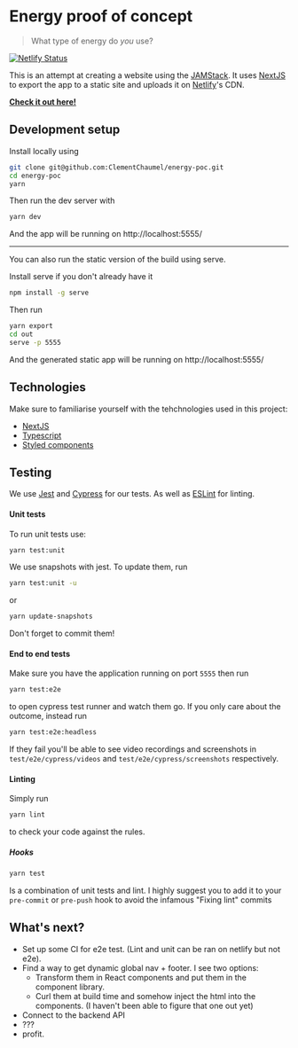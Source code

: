# Energy proof of concept

> What type of energy do _you_ use?

[![Netlify Status](https://api.netlify.com/api/v1/badges/4abbd05d-15f2-46ef-8a18-2a6cc50157d0/deploy-status)](https://app.netlify.com/sites/energy-poc/deploys)

This is an attempt at creating a website using the [JAMStack](https://jamstack.wtf/). It uses [NextJS](https://nextjs.org/#features) to export the app to a static site and uploads it on [Netlify](https://www.netlify.com/)'s CDN.

**[Check it out here!](https://energy-poc.netlify.com/)**

## Development setup

Install locally using

```sh
git clone git@github.com:ClementChaumel/energy-poc.git
cd energy-poc
yarn
```

Then run the dev server with

```sh
yarn dev
```

And the app will be running on http://localhost:5555/

---

You can also run the static version of the build using serve.

Install serve if you don't already have it

```sh
npm install -g serve
```

Then run

```sh
yarn export
cd out
serve -p 5555
```

And the generated static app will be running on http://localhost:5555/

## Technologies

Make sure to familiarise yourself with the tehchnologies used in this project:

- [NextJS](https://nextjs.org/learn/basics/getting-started)
- [Typescript](https://www.typescriptlang.org/docs/handbook/typescript-in-5-minutes.html)
- [Styled components](https://www.styled-components.com/docs/)

## Testing

We use [Jest](https://jestjs.io/) and [Cypress](https://www.cypress.io/) for our tests. As well as [ESLint](https://eslint.org/) for linting.

#### Unit tests

To run unit tests use:

```sh
yarn test:unit
```

We use snapshots with jest.
To update them, run

```sh
yarn test:unit -u
```

or

```sh
yarn update-snapshots
```

Don't forget to commit them!

#### End to end tests

Make sure you have the application running on port `5555` then run

```sh
yarn test:e2e
```

to open cypress test runner and watch them go.
If you only care about the outcome, instead run

```sh
yarn test:e2e:headless
```

If they fail you'll be able to see video recordings and screenshots in
`test/e2e/cypress/videos` and
`test/e2e/cypress/screenshots` respectively.

#### Linting

Simply run

```sh
yarn lint
```

to check your code against the rules.

##### Hooks

```sh
yarn test
```

Is a combination of unit tests and lint. I highly suggest you to add it to your `pre-commit` or `pre-push` hook to avoid the infamous "Fixing lint" commits

## What's next?

- Set up some CI for e2e test. (Lint and unit can be ran on netlify but not e2e).
- Find a way to get dynamic global nav + footer. I see two options:
  - Transform them in React components and put them in the component library.
  - Curl them at build time and somehow inject the html into the components. (I haven't been able to figure that one out yet)
- Connect to the backend API
- ???
- profit.
